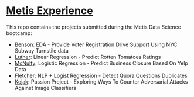 # [Metis Experience](https://www.thisismetis.com/)

This repo contains the projects submitted during the Metis Data Science
bootcamp:

 * [Benson](projects/benson): EDA - Provide Voter Registration Drive Support Using NYC Subway Turnstile data
 * [Luther](projects/luther): Linear Regression - Predict Rotten Tomatoes Ratings
 * [McNulty](projects/mcnulty): Logistic Regression - Predict Business Closure Based On Yelp Data
 * [Fletcher](projects/fletcher): NLP + Logist Regression - Detect Quora Questions Duplicates
 * [Kojak](projects/kojak): Passion Project -  Exploring Ways To Counter Adversarial Attacks Against Image Classifiers

